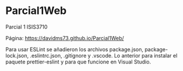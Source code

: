 # Parcial1Web

Parcial 1 ISIS3710

Página: https://davidms73.github.io/Parcial1Web/

Para usar ESLint se añadieron los archivos package.json, package-lock.json, .eslintrc.json, .gitignore y .vscode. Lo anterior para instalar el paquete prettier-eslint y para que funcione en Visual Studio.
